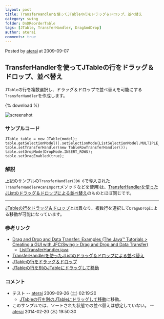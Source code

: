 ```yaml
---
layout: post
title: TransferHandlerを使ってJTableの行をドラッグ＆ドロップ、並べ替え
category: swing
folder: DnDReorderTable
tags: [JTable, TransferHandler, DragAndDrop]
author: aterai
comments: true
---
```


Posted by [aterai](http://terai.xrea.jp/aterai.html) at 2009-09-07

## TransferHandlerを使ってJTableの行をドラッグ＆ドロップ、並べ替え
`JTable`の行を複数選択し、ドラッグ＆ドロップで並べ替えを可能にする`TransferHandler`を作成します。

{% download %}

![screenshot](https://lh3.googleusercontent.com/_9Z4BYR88imo/TQTLg-5HyXI/AAAAAAAAAXs/Wda5rMSf-1c/s800/DnDReorderTable.png)

### サンプルコード
<pre class="prettyprint"><code>JTable table = new JTable(model);
table.getSelectionModel().setSelectionMode(ListSelectionModel.MULTIPLE_INTERVAL_SELECTION);
table.setTransferHandler(new TableRowTransferHandler());
table.setDropMode(DropMode.INSERT_ROWS);
table.setDragEnabled(true);
</code></pre>

### 解説
上記のサンプルの`TransferHandler`(`JDK 6`で導入された`TransferHandler#canImport`メソッドなどを使用)は、[TransferHandlerを使ったJListのドラッグ＆ドロップによる並べ替え](http://terai.xrea.jp/Swing/DnDReorderList.html)のものとほぼ同じです。

- - - -
[JTableの行をドラッグ＆ドロップ](http://terai.xrea.jp/Swing/DnDTable.html)とは異なり、複数行を選択して`Drag&Drop`による移動が可能になっています。

### 参考リンク
- [Drag and Drop and Data Transfer: Examples (The Java™ Tutorials > Creating a GUI with JFC/Swing > Drag and Drop and Data Transfer)](http://docs.oracle.com/javase/tutorial/uiswing/examples/dnd/index.html#BasicDnD)
    - [ListTransferHandler.java](http://docs.oracle.com/javase/tutorial/uiswing/examples/dnd/DropDemoProject/src/dnd/ListTransferHandler.java)
- [TransferHandlerを使ったJListのドラッグ＆ドロップによる並べ替え](http://terai.xrea.jp/Swing/DnDReorderList.html)
- [JTableの行をドラッグ＆ドロップ](http://terai.xrea.jp/Swing/DnDTable.html)
- [JTableの行を別のJTableにドラッグして移動](http://terai.xrea.jp/Swing/DragRowsAnotherTable.html)

<!-- dummy comment line for breaking list -->

### コメント
- テスト -- [aterai](http://terai.xrea.jp/aterai.html) 2009-09-26 (土) 02:19:20
    - [JTableの行を別のJTableにドラッグして移動](http://terai.xrea.jp/Swing/DragRowsAnotherTable.html)に移動。
- このサンプルでは、ソートされた状態での並べ替えは想定していない。 -- [aterai](http://terai.xrea.jp/aterai.html) 2014-02-20 (木) 19:50:30

<!-- dummy comment line for breaking list -->

